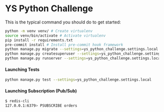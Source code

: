 # YS Python Challenge

This is the typical command you should do to get started:
```bash
python -m venv venv/ # Create virtualenv
source venv/bin/activate # Activate virtualenv
pip install -r requirements.txt
pre-commit install # Install pre-commit hook framework
python manage.py migrate --settings=ys_python_challenge.settings.local # Create database
python manage.py createsuperuser --settings=ys_python_challenge.settings.local # Create superuser
python manage.py runserver --settings=ys_python_challenge.settings.local # Launch server
```

#### Launching Tests

```bash
python manage.py test --settings=ys_python_challenge.settings.local
```

#### Launching Subscription (Pub/Sub)
```bash
$ redis-cli
127.0.0.1:6379> PSUBSCRIBE orders
```
